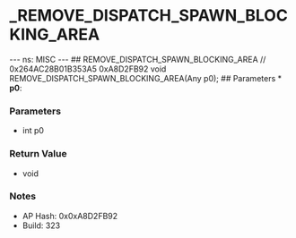 # _REMOVE_DISPATCH_SPAWN_BLOCKING_AREA

--- ns: MISC --- ## REMOVE_DISPATCH_SPAWN_BLOCKING_AREA  // 0x264AC28B01B353A5 0xA8D2FB92 void REMOVE_DISPATCH_SPAWN_BLOCKING_AREA(Any p0);   ## Parameters * **p0**:

### Parameters
* int p0

### Return Value
* void

### Notes
* AP Hash: 0x0xA8D2FB92
* Build: 323

